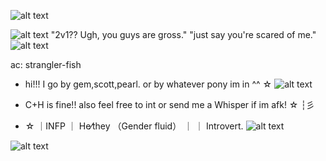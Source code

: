 
![alt text](https://64.media.tumblr.com/62965266c52923478a1f9107c2f7a297/2ebe225037b182ea-12/s1280x1920/0c069ddd27ce70a683d72d54456f4c8b080cdcec.pnj)

                                   
![alt text](https://64.media.tumblr.com/020605dcf2e4ff26388cb65005433707/3e996f12c5a38e16-51/s1280x1920/f290c589ed65570fb86d3283c578de792a802101.pnj)
 "2v1?? Ugh, you guys are gross."       "just say you're scared of me."  ![alt text](https://i.ibb.co/KwgtNn8/IMG-5660.gif)



ac: strangler-fish

- hi!!! I go by gem,scott,pearl. or by whatever pony im in ^^ ☆  ![alt text](https://i.ibb.co/GdymBzW/IMG-7993.gif)

- C+H is fine!! also feel free to int or send me a Whisper if im afk! ☆  ┆彡

- ☆ ｜INFP ｜ He⁄they （Gender fluid） ｜ ｜ Introvert․  ![alt text](https://i.ibb.co/b5YFFgh/IMG-8790.gif)


![alt text](https://64.media.tumblr.com/b24936899bda69e23853744b16687645/2ebe225037b182ea-02/s1280x1920/bd5a4bc94dbb92334caa36278987ed342342b763.pnj)

